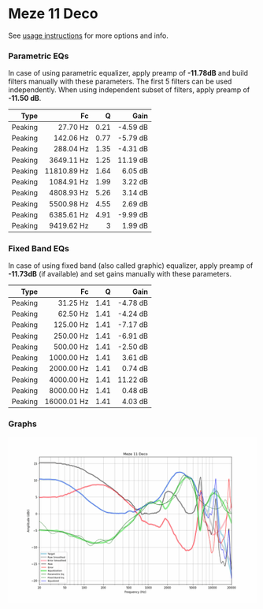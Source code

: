 # Meze 11 Deco
See [usage instructions](https://github.com/jaakkopasanen/AutoEq#usage) for more options and info.

### Parametric EQs
In case of using parametric equalizer, apply preamp of **-11.78dB** and build filters manually
with these parameters. The first 5 filters can be used independently.
When using independent subset of filters, apply preamp of **-11.50 dB**.

| Type    | Fc          |    Q | Gain     |
|--------:|------------:|-----:|---------:|
| Peaking | 27.70 Hz    | 0.21 | -4.59 dB |
| Peaking | 142.06 Hz   | 0.77 | -5.79 dB |
| Peaking | 288.04 Hz   | 1.35 | -4.31 dB |
| Peaking | 3649.11 Hz  | 1.25 | 11.19 dB |
| Peaking | 11810.89 Hz | 1.64 | 6.05 dB  |
| Peaking | 1084.91 Hz  | 1.99 | 3.22 dB  |
| Peaking | 4808.93 Hz  | 5.26 | 3.14 dB  |
| Peaking | 5500.98 Hz  | 4.55 | 2.69 dB  |
| Peaking | 6385.61 Hz  | 4.91 | -9.99 dB |
| Peaking | 9419.62 Hz  | 3    | 1.99 dB  |

### Fixed Band EQs
In case of using fixed band (also called graphic) equalizer, apply preamp of **-11.73dB**
(if available) and set gains manually with these parameters.

| Type    | Fc          |    Q | Gain     |
|--------:|------------:|-----:|---------:|
| Peaking | 31.25 Hz    | 1.41 | -4.78 dB |
| Peaking | 62.50 Hz    | 1.41 | -4.24 dB |
| Peaking | 125.00 Hz   | 1.41 | -7.17 dB |
| Peaking | 250.00 Hz   | 1.41 | -6.91 dB |
| Peaking | 500.00 Hz   | 1.41 | -2.50 dB |
| Peaking | 1000.00 Hz  | 1.41 | 3.61 dB  |
| Peaking | 2000.00 Hz  | 1.41 | 0.74 dB  |
| Peaking | 4000.00 Hz  | 1.41 | 11.22 dB |
| Peaking | 8000.00 Hz  | 1.41 | 0.48 dB  |
| Peaking | 16000.01 Hz | 1.41 | 4.03 dB  |

### Graphs
![](./Meze%2011%20Deco.png)